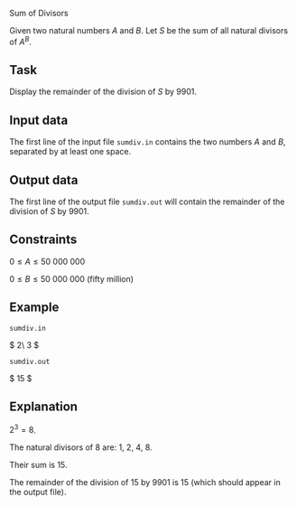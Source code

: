 Sum of Divisors

Given two natural numbers $A$ and $B$. Let $S$ be the sum of all natural divisors of $A^B$.

## Task

Display the remainder of the division of $S$ by $9901$.

## Input data

The first line of the input file `sumdiv.in` contains the two numbers $A$ and $B$, separated by at least one space.

## Output data

The first line of the output file `sumdiv.out` will contain the remainder of the division of $S$ by $9901$.

## Constraints

$0 \leq A \leq 50\ 000\ 000$

$0 \leq B \leq 50\ 000\ 000$ (fifty million)

## Example

`sumdiv.in`

$
2\ 3
$

`sumdiv.out`

$
15
$

## Explanation

$2^3 = 8$. 

The natural divisors of $8$ are: $1$, $2$, $4$, $8$.

Their sum is $15$.

The remainder of the division of $15$ by $9901$ is $15$ (which should appear in the output file).
